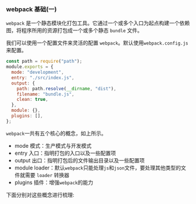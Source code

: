 ### webpack 基础(一)

`webpack` 是一个静态模块化打包工具。它通过一个或多个入口为起点构建一个依赖图，将程序所用的资源打包成一个或多个静态 `bundle` 文件。

我们可以使用一个配置文件来灵活的配置 `webpack`。默认使用`webpack.config.js`来配置。

```js
const path = require("path");
module.exports = {
  mode: "development",
  entry: "./src/index.js",
  output: {
    path: path.resolve(__dirname, "dist"),
    filename: "bundle.js",
    clean: true,
  },
  module: {},
  plugins: [],
};
```

`webpack`一共有五个核心的概念，如上所示。

- mode 模式：生产模式与开发模式
- entry 入口：指明打包的入口以及一些配置项
- output 出口：指明打包后的文件输出目录以及一些配置项
- module loader：默认`webpack`只能处理`js`和`json`文件，要处理其他类型的文件就需要 `loader` 转换器
- plugins 插件：增强`webpack`的能力

下面分别对这些概念进行梳理:
